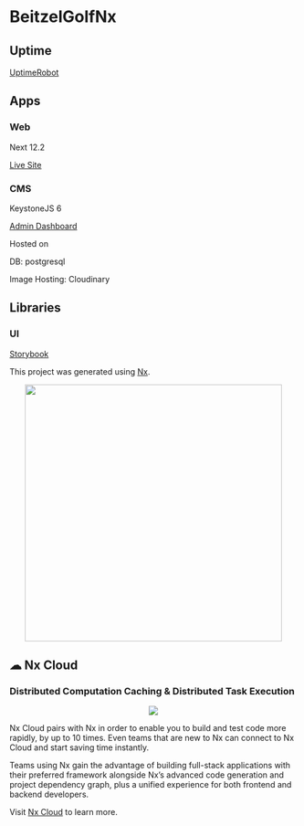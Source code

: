 

# BeitzelGolfNx

## Uptime

[UptimeRobot](https://stats.uptimerobot.com/klY3LUkwZw)

## Apps

### Web

Next 12.2

[Live Site](https://bietzelgolfnx-frontend.vercel.app/)

### CMS

KeystoneJS 6

[Admin Dashboard](https://beitzelgolf-keystone.onrender.com/)

Hosted on 

DB: postgresql

Image Hosting: Cloudinary

## Libraries

### UI

[Storybook](https://beitzelgolf-ui.netlify.app/)

This project was generated using [Nx](https://nx.dev).

<p style="text-align: center;"><img src="https://raw.githubusercontent.com/nrwl/nx/master/images/nx-logo.png" width="450"></p>

## ☁ Nx Cloud

### Distributed Computation Caching & Distributed Task Execution

<p style="text-align: center;"><img src="https://raw.githubusercontent.com/nrwl/nx/master/images/nx-cloud-card.png"></p>

Nx Cloud pairs with Nx in order to enable you to build and test code more rapidly, by up to 10 times. Even teams that are new to Nx can connect to Nx Cloud and start saving time instantly.

Teams using Nx gain the advantage of building full-stack applications with their preferred framework alongside Nx’s advanced code generation and project dependency graph, plus a unified experience for both frontend and backend developers.

Visit [Nx Cloud](https://nx.app/) to learn more.

